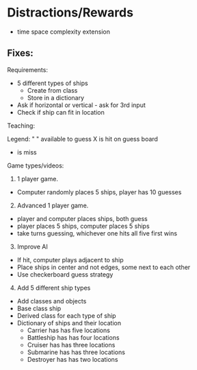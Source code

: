 # Distractions/Rewards
-  time space complexity extension 

Fixes:
- 

Requirements:
- 5 different types of ships
  - Create from class
  - Store in a dictionary
- Ask if horizontal or vertical - ask for 3rd input
- Check if ship can fit in location

Teaching:

Legend:
" " available to guess
 X is hit on guess board
 - is miss

Game types/videos: 
1. 1 player game. 
  - Computer randomly places 5 ships, player has 10 guesses
2. Advanced 1 player game.
  - player and computer places ships, both guess
  - player places 5 ships, computer places 5 ships
  - take turns guessing, whichever one hits all five first wins
3. Improve AI
  - If hit, computer plays adjacent to ship
  - Place ships in center and not edges, some next to each other
  - Use checkerboard guess strategy

4. Add 5 different ship types
  - Add classes and objects
  - Base class ship
  - Derived class for each type of ship
  - Dictionary of ships and their location
    - Carrier has has five locations
    - Battleship has has four locations
    - Cruiser has has three locations
    - Submarine has has three locations
    - Destroyer has has two locations


 